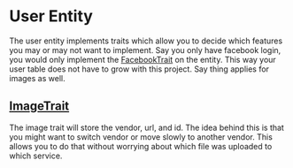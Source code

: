 # User Entity

The user entity implements traits which allow you to decide which features you may or may not want to implement.  Say you only have facebook login, you would only implement the [FacebookTrait](https://github.com/phptuts/StarterBundleForSymfony/blob/8de076eaa1d98ae8e1887ce61bced5672c307838/src/Entity/FacebookTrait.php) on the entity.  This way your user table does not have to grow with this project.  Say thing applies for images as well.

## [ImageTrait](https://github.com/phptuts/StarterBundleForSymfony/blob/8de076eaa1d98ae8e1887ce61bced5672c307838/src/Entity/ImageTrait.php)

The image trait will store the vendor, url, and id.  The idea behind this is that you might want to switch vendor or move slowly to another vendor.  This allows you to do that without worrying about which file was uploaded to which service.